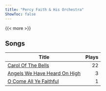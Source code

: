 ```yaml
---
title: "Percy Faith & His Orchestra"
ShowToc: false
---
```


{{< more >}}

## Songs
Title | Plays 
----- | -----: 
[Carol Of The Bells](/songs/carol-of-the-bells) | 22
[Angels We Have Heard On High](/songs/angels-we-have-heard-on-high) | 3
[O Come All Ye Faithful](/songs/o-come-all-ye-faithful) | 1

